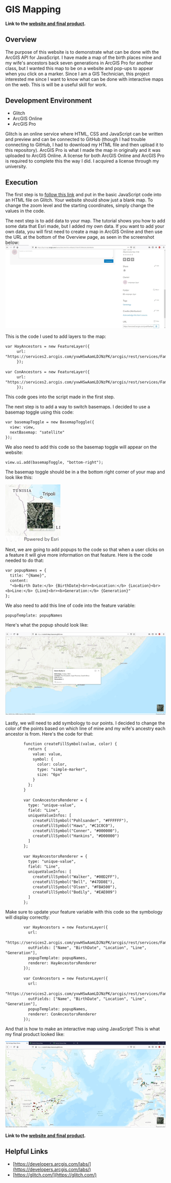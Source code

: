 # GIS Mapping

**Link to the [website and final product](https://cuboid-deep-bassoon.glitch.me/).** 

## Overview

The purpose of this website is to demonstrate what can be done with the ArcGIS API for JavaScript. I have made a map of the birth places mine and my wife's ancestors back seven generations in ArcGIS Pro for another class, but I wanted this map to be on a website and pop-ups to appear when you click on a marker. Since I am a GIS Technician, this project interested me since I want to know what can be done with interactive maps on the web. This is will be a useful skill for work.

## Development Environment

* Glitch
* ArcGIS Online
* ArcGIS Pro

Glitch is an online service where HTML, CSS and JavaScript can be written and preview and can be connected to GitHub (though I had trouble connecting to GitHub, I had to download my HTML file and then upload it to this repository). ArcGIS Pro is what I made the map in originally and it was uploaded to ArcGIS Online. A license for both ArcGIS Online and ArcGIS Pro is required to complete this the way I did. I acquired a license through my university.

## Execution

The first step is to [follow this link](https://developers.arcgis.com/labs/javascript/create-a-starter-app/) and put in the basic JavaScript code into an HTML file on Glitch. Your website should show just a blank map. To change the zoom level and the starting coordinates, simply change the values in the code.

The next step is to add data to your map. The tutorial shows you how to add some data that Esri made, but I added my own data. If you want to add your own data, you will first need to create a map in ArcGIS Online and then use the URL at the bottom of the Overview page, as seen in the screenshot below:
![Screenshot of URL](1.jpg)

This is the code I used to add layers to the map:
```
var HayAncestors = new FeatureLayer({
     url: "https://services2.arcgis.com/yvwHSwAamLDJNzPK/arcgis/rest/services/Family_History_Map/FeatureServer",
     });

var ConAncestors = new FeatureLayer({
     url: "https://services2.arcgis.com/yvwHSwAamLDJNzPK/arcgis/rest/services/Family_History_Map/FeatureServer/1",
     });
```

This code goes into the script made in the first step.

The next step is to add a way to switch basemaps. I decided to use a basemap toggle using this code:
```
var basemapToggle = new BasemapToggle({
  view: view,
  nextBasemap: "satellite"
});
```

We also need to add this code so the basemap toggle will appear on the website:

```
view.ui.add(basemapToggle, "bottom-right");
```

The basemap toggle should be in a the bottom right corner of your map and look like this:

![Screenshot of basemap toggle](2.jpg)

Next, we are going to add popups to the code so that when a user clicks on a feature it will give more information on that feature. Here is the code needed to do that:

```
var popupNames = {
  title: "{Name}",
  content:
  "<b>Birth Date:</b> {BirthDate}<br><b>Location:</b> {Location}<br><b>Line:</b> {Line}<br><b>Generation:</b> {Generation}"
};
```

We also need to add this line of code into the feature variable:
```
popupTemplate: popupNames
```

Here's what the popup should look like:

![Screenshot of popup](3.jpg)

Lastly, we will need to add symbology to our points. I decided to change the color of the points based on which line of mine and my wife's ancestry each ancestor is from. Here's the code for that:
```
        function createFillSymbol(value, color) {
          return {
            value: value,
            symbol: {
              color: color,
              type: "simple-marker",
              size: "6px"
            }
          };
        }

        var ConAncestorsRenderer = {
          type: "unique-value",
          field: "Line",
          uniqueValueInfos: [
            createFillSymbol("Pohlsander", "#FFFFFF"),
            createFillSymbol("Haws", "#C1C0C0"),
            createFillSymbol("Conner", "#000000"),
            createFillSymbol("Hankins", "#D00000")
          ]
        };
        
        var HayAncestorsRenderer = {
          type: "unique-value",
          field: "Line",
          uniqueValueInfos: [
            createFillSymbol("Walker", "#00D2FF"),
            createFillSymbol("Bell", "#47DD8E"),
            createFillSymbol("Olsen", "#FBA500"),
            createFillSymbol("Bodily", "#EAE009")
          ]
        };
```

Make sure to update your feature variable with this code so the symbology will display correctly:

```
        var HayAncestors = new FeatureLayer({
          url:
            "https://services2.arcgis.com/yvwHSwAamLDJNzPK/arcgis/rest/services/Family_History_Map/FeatureServer",
          outFields: ["Name", "BirthDate", "Location", "Line", "Generation"],
          popupTemplate: popupNames,
          renderer: HayAncestorsRenderer
        });

        var ConAncestors = new FeatureLayer({
          url:
            "https://services2.arcgis.com/yvwHSwAamLDJNzPK/arcgis/rest/services/Family_History_Map/FeatureServer/1",
          outFields: ["Name", "BirthDate", "Location", "Line", "Generation"],
          popupTemplate: popupNames,
          renderer: ConAncestorsRenderer
        });
```

And that is how to make an interactive map using JavaScript! This is what my final product looked like:

![Screenshot of final product](4.jpg)

**Link to the [website and final product](https://cuboid-deep-bassoon.glitch.me/).** 

## Helpful Links

* [https://developers.arcgis.com/labs/](https://developers.arcgis.com/labs/)
* [https://glitch.com/](https://glitch.com/)
